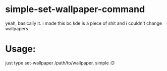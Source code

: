 # simple-set-wallpaper-command
yeah, basically it. i made this bc kde is a piece of shit and i couldn't change wallpapers

# Usage:
just type set-wallpaper /path/to/wallpaper.
simple :D
